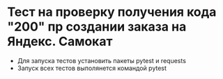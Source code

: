 ﻿# Тест на проверку получения кода "200" пр создании заказа на Яндекс. Самокат
- Для запуска тестов установить пакеты pytest и requests
- Запуск всех тестов выполянется командой pytest